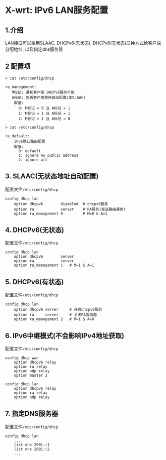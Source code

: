 # X-wrt: IPv6 LAN服务配置

## 1.介绍
LAN接口可以采用SLAAC, DHCPv6(无状态), DHCPv6(无状态)三种方式给客户端分配地址, 以及指定dns服务器

## 2 配置项
```
> cat /etc/config/dhcp

ra_management:
   M标记: 通知客户端 DHCPv6服务可用
   A标记: 告诉客户端使用自动配置(如SLAAC)
    取值:
      0: M标记 = 0 且 A标记 = 1
      1: M标记 = 1 且 A标记 = 1
      2: M标记 = 1 且 A标记 = 0
```

```
> cat /etc/config/dhcp

ra_default:
    IPv6默认路由配置
    取值:
      0: default 
      1: ignore no public address 
      2: ignore all
```
## 3. SLAAC(无状态地址自动配置)
配置文件`/etc/config/dhcp`<br>
```
config dhcp lan
    option dhcpv6        disabled  # dhcpv6服务
    option ra            server    # RA服务(发送路由通告)
    option ra_management 0         # M=0 & A=1
```
## 4. DHCPv6(无状态)
配置文件`/etc/config/dhcp`<br>
```
config dhcp lan
    option dhcpv6        server
    option ra            server
    option ra_management 1   # M=1 & A=1
```
## 5. DHCPv6(有状态)
配置文件`/etc/config/dhcp`<br>
```
config dhcp lan
    option dhcpv6 server     # 开启dhcpv6服务
    option ra     server     # 关闭RA服务器
    option ra_management 2   # M=1 & A=0
```
## 6. IPv6中继模式(不会影响IPv4地址获取)
配置文件`/etc/config/dhcp`<br>
```
config dhcp wan
    option dhcpv6 relay
    option ra relay
    option ndp relay
    option master 1

config dhcp lan
    option dhcpv6 relay
    option ra relay
    option ndp relay
```

## 7. 指定DNS服务器
配置文件`/etc/config/dhcp`<br>
```
config dhcp lan
    ...
    list dns 2001::1
    list dns 2001::2
    ...
```

